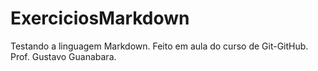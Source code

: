 # ExerciciosMarkdown
Testando a linguagem Markdown. Feito em aula do curso de Git-GitHub. Prof. Gustavo Guanabara.
